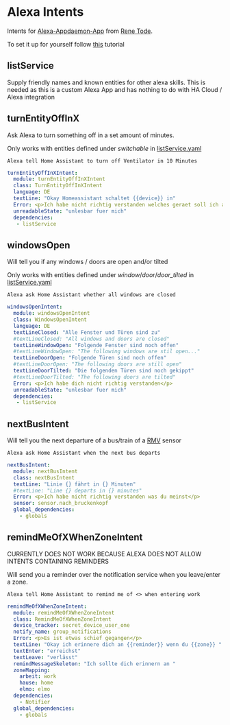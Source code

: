 # Alexa Intents

Intents for [Alexa-Appdaemon-App](https://github.com/ReneTode/Alexa-Appdaemon-App) from [Rene Tode](https://github.com/ReneTode).

To set it up for yourself follow [this](https://github.com/ReneTode/Alexa-Appdaemon-App/blob/master/alexa%20skill%20tutorial.md) tutorial

## listService

Supply friendly names and known entities for other alexa skills.
This is needed as this is a custom Alexa App and has nothing to do with HA Cloud / Alexa integration

## turnEntityOffInX

Ask Alexa to turn something off in a set amount of minutes.

Only works with entities defined under *switchable* in [listService.yaml](https://github.com/eifinger/appdaemon-scripts/blob/master/alexa/listService/listService.yaml)

``Alexa tell Home Assistant to turn off Ventilator in 10 Minutes``

```yaml
turnEntityOffInXIntent:
  module: turnEntityOffInXIntent
  class: TurnEntityOffInXIntent
  language: DE
  textLine: "Okay Homeassistant schaltet {{device}} in"
  Error: <p>Ich habe nicht richtig verstanden welches geraet soll ich ausschalten?</p>
  unreadableState: "unlesbar fuer mich"
  dependencies:
   - listService
```

## windowsOpen

Will tell you if any windows / doors are open and/or tilted

Only works with entities defined under *window*/*door*/*door_tilted* in [listService.yaml](https://github.com/eifinger/appdaemon-scripts/blob/master/alexa/listService/listService.yaml)

``Alexa ask Home Assistant whether all windows are closed``

```yaml
windowsOpenIntent:
  module: windowsOpenIntent
  class: WindowsOpenIntent
  language: DE
  textLineClosed: "Alle Fenster und Türen sind zu"
  #textLineClosed: "All windows and doors are closed"
  textLineWindowOpen: "Folgende Fenster sind noch offen"
  #textLineWindowOpen: "The following windows are stil open..."
  textLineDoorOpen: "Folgende Türen sind noch offen"
  #textLineDoorOpen: "The following doors are still open"
  textLineDoorTilted: "Die folgenden Türen sind noch gekippt"
  #textLineDoorTilted: "The following doors are tilted"
  Error: <p>Ich habe dich nicht richtig verstanden</p>
  unreadableState: "unlesbar fuer mich"
  dependencies:
   - listService
```

## nextBusIntent

Will tell you the next departure of a bus/train of a [RMV](https://www.home-assistant.io/components/sensor.rmvtransport/) sensor

``Alexa ask Home Assistant when the next bus departs``

```yaml
nextBusIntent:
  module: nextBusIntent
  class: nextBusIntent
  textLine: "Linie {} fährt in {} Minuten"
  #textLine: "Line {} departs in {} minutes"
  Error: <p>Ich habe nicht richtig verstanden was du meinst</p>
  sensor: sensor.nach_bruckenkopf
  global_dependencies:
    - globals
```

## remindMeOfXWhenZoneIntent

CURRENTLY DOES NOT WORK BECAUSE ALEXA DOES NOT ALLOW INTENTS CONTAINING REMINDERS

Will send you a reminder over the notification service when you leave/enter a zone.

``Alexa tell Home Assistant to remind me of <> when entering work``

```yaml
remindMeOfXWhenZoneIntent:
  module: remindMeOfXWhenZoneIntent
  class: RemindMeOfXWhenZoneIntent
  device_tracker: secret_device_user_one
  notify_name: group_notifications
  Error: <p>Es ist etwas schief gegangen</p>
  textLine: "Okay ich erinnere dich an {{reminder}} wenn du {{zone}} "
  textEnter: "erreichst"
  textLeave: "verlässt"
  remindMessageSkeleton: "Ich sollte dich erinnern an "
  zoneMapping:
    arbeit: work
    hause: home
    elmo: elmo
  dependencies:
    - Notifier
  global_dependencies:
    - globals
```
